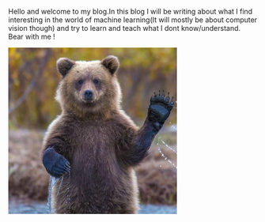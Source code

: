 Hello and welcome to my blog.In this blog I will be writing about what I find interesting in the world of machine learning(It will mostly be about computer vision though) and try to learn and teach what I dont know/understand.
Bear with me !

![İmage of bear](images/bear.jpg)
